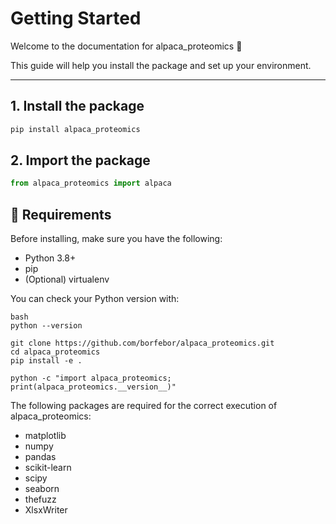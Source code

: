 # Getting Started

Welcome to the documentation for alpaca_proteomics 🎉

This guide will help you install the package and set up your environment.

---

## 1. Install the package

```py 
pip install alpaca_proteomics
```

## 2. Import the package


```py
from alpaca_proteomics import alpaca 
```


## 🧩 Requirements

Before installing, make sure you have the following:

- Python 3.8+
- pip
- (Optional) virtualenv

You can check your Python version with:

	bash
	python --version

	git clone https://github.com/borfebor/alpaca_proteomics.git
	cd alpaca_proteomics
	pip install -e .

	python -c "import alpaca_proteomics; print(alpaca_proteomics.__version__)"

The following packages are required for the correct execution of alpaca_proteomics:

- matplotlib
- numpy
- pandas
- scikit-learn
- scipy
- seaborn
- thefuzz
- XlsxWriter
